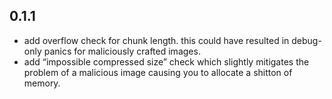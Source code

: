 ## 0.1.1

- add overflow check for chunk length.
  this could have resulted in debug-only panics for maliciously crafted images.
- add “impossible compressed size” check which slightly mitigates the
  problem of a malicious image causing you to allocate a shitton of memory.

